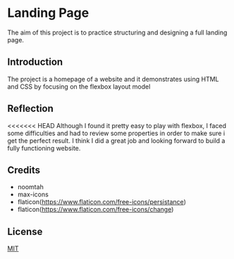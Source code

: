 # Landing Page

The aim of this project is to practice structuring and designing a full landing page.

## Introduction

The project is a homepage of a website and it demonstrates using HTML and CSS by focusing on the flexbox layout model

## Reflection

<<<<<<< HEAD
Although I found it pretty easy to play with flexbox, I faced some difficulties and had to review some properties in order to make sure i get the perfect result. I think I did a great job and looking forward to build a fully functioning website.

## Credits

- noomtah
- max-icons
- flaticon(https://www.flaticon.com/free-icons/persistance)
- flaticon(https://www.flaticon.com/free-icons/change)

## License

[MIT](https://choosealicense.com/licenses/mit/)
